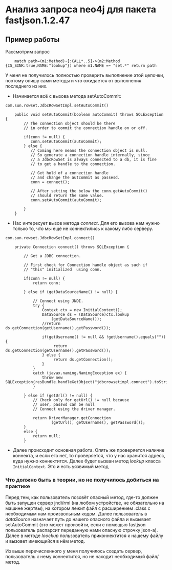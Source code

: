 # Анализ запроса neo4j для пакета fastjson.1.2.47

## Пример работы
Рассмотрим запрос 
```
    match path=(m1:Method)-[:CALL*..5]->(m2:Method {IS_SINK:true,NAME:"lookup"}) where m1.NAME =~ "set.*" return path
```

У меня не получилось полностью проверить выполнение этой цепочки, поэтому опишу сами методы и что ожидается от выполнения последнего из них.
+ Начинается всё с вызова метода setAutoCommit:
```
com.sun.rowset.JdbcRowSetImpl.setAutoCommit()

    public void setAutoCommit(boolean autoCommit) throws SQLException {
        // The connection object should be there
        // in order to commit the connection handle on or off.

        if(conn != null) {
           conn.setAutoCommit(autoCommit);
        } else {
           // Coming here means the connection object is null.
           // So generate a connection handle internally, since
           // a JdbcRowSet is always connected to a db, it is fine
           // to get a handle to the connection.

           // Get hold of a connection handle
           // and change the autcommit as passesd.
           conn = connect();

           // After setting the below the conn.getAutoCommit()
           // should return the same value.
           conn.setAutoCommit(autoCommit);

        }
    }
```
+ Нас интересует вызов метода *connect*. Для его вызова нам нужно только то, что мы ещё не коннектились к какому либо серверу.
```
com.sun.rowset.JdbcRowSetImpl.connect()

    private Connection connect() throws SQLException {

        // Get a JDBC connection.

        // First check for Connection handle object as such if
        // "this" initialized  using conn.

        if(conn != null) {
            return conn;

        } else if (getDataSourceName() != null) {

            // Connect using JNDI.
            try {
                Context ctx = new InitialContext();
                DataSource ds = (DataSource)ctx.lookup
                    (getDataSourceName());
                //return ds.getConnection(getUsername(),getPassword());

                if(getUsername() != null && !getUsername().equals("")) {
                     return ds.getConnection(getUsername(),getPassword());
                } else {
                     return ds.getConnection();
                }
            }
            catch (javax.naming.NamingException ex) {
                throw new SQLException(resBundle.handleGetObject("jdbcrowsetimpl.connect").toString());
            }

        } else if (getUrl() != null) {
            // Check only for getUrl() != null because
            // user, passwd can be null
            // Connect using the driver manager.

            return DriverManager.getConnection
                    (getUrl(), getUsername(), getPassword());
        }
        else {
            return null;
        }

```
+ Далее происходит основная работа. Опять же проверяется наличие коннекта, и если его нет, то проверяется, что у нас хранится адресс, куда нужно коннектится. Далее будет вызван метод *lookup* класса `InitialContext`. Это и есть уязвимый метод

### Что должно быть в теории, но не получилось добиться на практике
Перед тем, как пользователь позовёт опасный метод, где-то должен быть запущен сервер jndi/rmi (на любом устройстве, не обязательно на машине жертвы), на котором лежит файл с расширением .class с необходимым нам произвольным кодом. Далее пользователь в *dataSource* назначает путь до нашего опасного файла и вызывает setAutoCommit (это может произойти, если с помощью fastjson пользователь распарсит переданную нами опасную строчку json-а). Далее в методе *loockup* пользователь приконнектится к нашему файлу и вызовет имеющийся в нём метод.

Из выше перечисленного у меня получилось создать сервер, пользователь к нему коннектится, но не находит необходимый файл/метод.